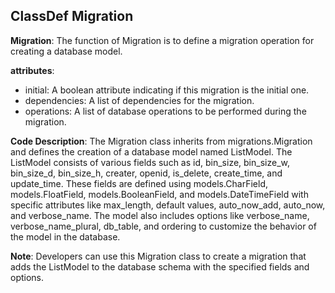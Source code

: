 ## ClassDef Migration
**Migration**: The function of Migration is to define a migration operation for creating a database model.

**attributes**: 
- initial: A boolean attribute indicating if this migration is the initial one.
- dependencies: A list of dependencies for the migration.
- operations: A list of database operations to be performed during the migration.

**Code Description**:
The Migration class inherits from migrations.Migration and defines the creation of a database model named ListModel. The ListModel consists of various fields such as id, bin_size, bin_size_w, bin_size_d, bin_size_h, creater, openid, is_delete, create_time, and update_time. These fields are defined using models.CharField, models.FloatField, models.BooleanField, and models.DateTimeField with specific attributes like max_length, default values, auto_now_add, auto_now, and verbose_name. The model also includes options like verbose_name, verbose_name_plural, db_table, and ordering to customize the behavior of the model in the database.

**Note**: Developers can use this Migration class to create a migration that adds the ListModel to the database schema with the specified fields and options.
